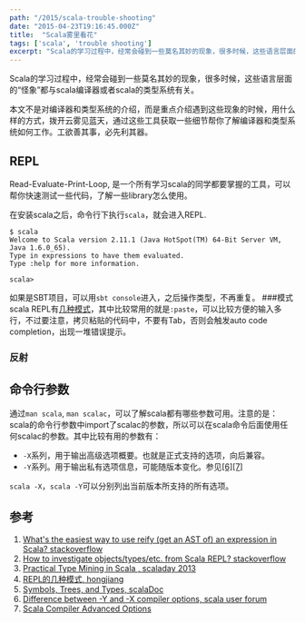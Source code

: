 ```yaml
---
path: "/2015/scala-trouble-shooting"
date: "2015-04-23T19:16:45.000Z"
title:  "Scala雾里看花"
tags: ['scala', 'trouble shooting']
excerpt: "Scala的学习过程中，经常会碰到一些莫名其妙的现象，很多时候，这些语言层面的“怪象”都与scala编译器或者scala的类型系统有关。本文不是对编译器和类型系统的介绍，而是重点介绍遇到这些现象的时候，用什么样的方式，拨开云雾见蓝天，通过这些工具获取一些细节帮你了解编译器和类型系统如何工作。工欲善其事，必先利其器。"
---
```


Scala的学习过程中，经常会碰到一些莫名其妙的现象，很多时候，这些语言层面的“怪象”都与scala编译器或者scala的类型系统有关。

本文不是对编译器和类型系统的介绍，而是重点介绍遇到这些现象的时候，用什么样的方式，拨开云雾见蓝天，通过这些工具获取一些细节帮你了解编译器和类型系统如何工作。工欲善其事，必先利其器。
## REPL
Read-Evaluate-Print-Loop, 是一个所有学习scala的同学都要掌握的工具，可以帮你快速测试一些代码，了解一些library怎么使用。

在安装scala之后，命令行下执行`scala`，就会进入REPL.

<!-- language: bash -->
    $ scala
    Welcome to Scala version 2.11.1 (Java HotSpot(TM) 64-Bit Server VM, Java 1.6.0_65).
    Type in expressions to have them evaluated.
    Type :help for more information.

    scala>

如果是SBT项目，可以用`sbt console`进入，之后操作类型，不再重复。
###模式
scala REPL有[几种模式](http://hongjiang.info/scala-repl-modes/)，其中比较常用的就是`:paste`，可以比较方便的输入多行，不过要注意，拷贝粘贴的代码中，不要有Tab，否则会触发auto code completion，出现一堆错误提示。
### 反射

## 命令行参数
通过`man scala`, `man scalac`，可以了解scala都有哪些参数可用。注意的是：scala的命令行参数中import了scalac的参数，所以可以在scala命令后面使用任何scalac的参数。其中比较有用的参数有：

+ `-X`系列，用于输出高级选项概要。也就是正式支持的选项，向后兼容。
+ `-Y`系列。用于输出私有选项信息，可能随版本变化。参见[[6]](http://www.scala-lang.org/old/node/9313)[[7]](http://paulbutcher.com/2010/04/26/scala-compiler-advanced-options/)

`scala -X`，`scala -Y`可以分别列出当前版本所支持的所有选项。


## 参考
1. [What's the easiest way to use reify (get an AST of) an expression in Scala? stackoverflow](http://stackoverflow.com/questions/11055210/whats-the-easiest-way-to-use-reify-get-an-ast-of-an-expression-in-scala)
2. [How to investigate objects/types/etc. from Scala REPL? stackoverflow](http://stackoverflow.com/questions/11392622/how-to-investigate-objects-types-etc-from-scala-repl)
3. [Practical Type Mining in Scala ,  scaladay 2013](https://www.parleys.com/tutorial/51c38751e4b0d38b54f4625e/chapter0/about)
4. [REPL的几种模式, hongjiang](http://hongjiang.info/scala-repl-modes/)
5. [Symbols, Trees, and Types, scalaDoc](http://docs.scala-lang.org/overviews/reflection/symbols-trees-types.html)
6. [Difference between -Y and -X compiler options, scala user forum](http://www.scala-lang.org/old/node/9313)
7. [Scala Compiler Advanced Options](http://paulbutcher.com/2010/04/26/scala-compiler-advanced-options/)